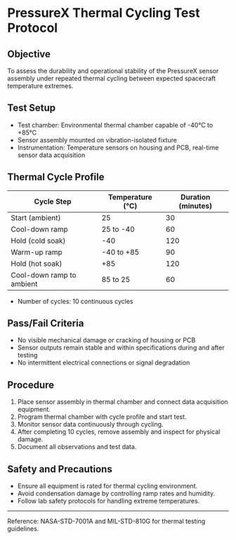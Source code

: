 # PressureX Thermal Cycling Test Protocol

## Objective

To assess the durability and operational stability of the PressureX sensor assembly under repeated thermal cycling between expected spacecraft temperature extremes.

## Test Setup

- Test chamber: Environmental thermal chamber capable of -40°C to +85°C  
- Sensor assembly mounted on vibration-isolated fixture  
- Instrumentation: Temperature sensors on housing and PCB, real-time sensor data acquisition

## Thermal Cycle Profile

| Cycle Step          | Temperature (°C) | Duration (minutes) |
|---------------------|------------------|--------------------|
| Start (ambient)      | 25               | 30                 |
| Cool-down ramp       | 25 to -40        | 60                 |
| Hold (cold soak)     | -40              | 120                |
| Warm-up ramp        | -40 to +85       | 90                 |
| Hold (hot soak)      | +85              | 120                |
| Cool-down ramp to ambient | 85 to 25     | 60                 |

- Number of cycles: 10 continuous cycles

## Pass/Fail Criteria

- No visible mechanical damage or cracking of housing or PCB  
- Sensor outputs remain stable and within specifications during and after testing  
- No intermittent electrical connections or signal degradation

## Procedure

1. Place sensor assembly in thermal chamber and connect data acquisition equipment.  
2. Program thermal chamber with cycle profile and start test.  
3. Monitor sensor data continuously through cycling.  
4. After completing 10 cycles, remove assembly and inspect for physical damage.  
5. Document all observations and test data.

## Safety and Precautions

- Ensure all equipment is rated for thermal cycling environment.  
- Avoid condensation damage by controlling ramp rates and humidity.  
- Follow lab safety protocols for handling extreme temperatures.

---

Reference: NASA-STD-7001A and MIL-STD-810G for thermal testing guidelines.

